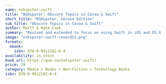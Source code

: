 ```yaml
---
name: nshipster-swift
title: "NSHipster: Obscure Topics in Cocoa & Swift"
short_title: "NSHipster, Second Edition"
sub_title: "Obscure Topics in Cocoa & Swift"
author: Mattt & Nate Cook
summary: "Revised and extended to focus on using Swift in iOS and OS X development, NSHipster: Obscure Topics in Cocoa & Swift is an essential updated guide."
image: "nshipster-swift-cover@2x.png"
formats:
  ebook:
    isbn: 978-0-9912182-6-4
availability: in_stock
book_url: https://gum.co/nshipster-swift/
price: 29
category: Media > Books > Non-Fiction > Technology Books
isbn: 978-0-9912182-6-4
---
```

